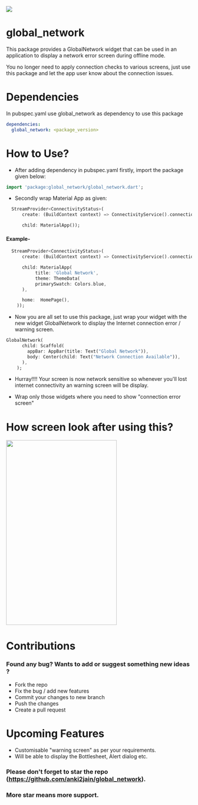 <img src="https://img.shields.io/badge/developed%20by-ankit--jain-blue">

# global_network

This package provides a GlobalNetwork widget that can be used in an application to display a network error screen during offline mode.

You no longer need to apply connection checks to various screens, just use this package and let the app user know about the connection issues.

# Dependencies

In pubspec.yaml use global_network as dependency to use this package

```yaml
dependencies:
  global_network: <package_version>
```

# How to Use?

- After adding dependency in pubspec.yaml firstly, import the package given below:

```dart
import 'package:global_network/global_network.dart';

```

- Secondly wrap Material App as given:

```dart
  StreamProvider<ConnectivityStatus>(
      create: (BuildContext context) => ConnectivityService().connectionStatusController.stream,

      child: MaterialApp());
```

#### Example-

```dart
  StreamProvider<ConnectivityStatus>(
      create: (BuildContext context) => ConnectivityService().connectionStatusController.stream,

      child: MaterialApp(
           title: 'Global Network',
           theme: ThemeData(
           primarySwatch: Colors.blue,
      ),

      home:  HomePage(),
    ));
```

- Now you are all set to use this package, just wrap your widget with the new widget GlobalNetwork to display the Internet connection error / warning screen.

```dart
GlobalNetwork(
      child: Scaffold(
        appBar: AppBar(title: Text("Global Network")),
        body: Center(child: Text("Network Connection Available")),
      ),
    );
```

- Hurray!!!! Your screen is now network sensitive so whenever you'll lost internet connectivity an warning screen will be display.

* Wrap only those widgets where you need to show "connection error screen"

# How screen look after using this?

<img src="https://raw.githubusercontent.com/anki2jain/global_network/master/images/nonetworkscreen.jpeg" width="300" height="500">

# Contributions

### Found any bug? Wants to add or suggest something new ideas ?

- Fork the repo
- Fix the bug / add new features
- Commit your changes to new branch
- Push the changes
- Create a pull request

# Upcoming Features

- Customisable "warning screen" as per your requirements.
- Will be able to display the Bottlesheet, Alert dialog etc.

### Please don't forget to star the repo (https://github.com/anki2jain/global_network). 

### More star means more support.
